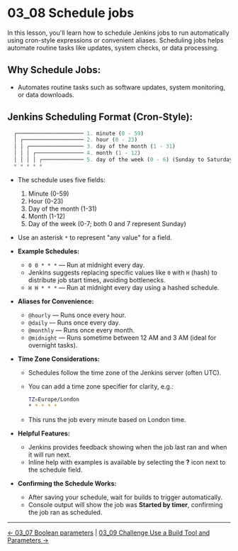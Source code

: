# 03_08 Schedule jobs

In this lesson, you'll learn how to schedule Jenkins jobs to run automatically using cron-style expressions or convenient aliases. Scheduling jobs helps automate routine tasks like updates, system checks, or data processing.

## **Why Schedule Jobs:**

- Automates routine tasks such as software updates, system monitoring, or data downloads.

## **Jenkins Scheduling Format (Cron-Style):**

```python
  ┌───────────────────── 1. minute (0 - 59)
  │ ┌─────────────────── 2. hour (0 - 23)
  │ │ ┌───────────────── 3. day of the month (1 - 31)
  │ │ │ ┌─────────────── 4. month (1 - 12)
  │ │ │ │ ┌───────────── 5. day of the week (0 - 6) (Sunday to Saturday)
  * * * * *
```

- The schedule uses five fields:
    1. Minute (0-59)
    2. Hour (0-23)
    3. Day of the month (1-31)
    4. Month (1-12)
    5. Day of the week (0-7; both 0 and 7 represent Sunday)
- Use an asterisk `*` to represent "any value" for a field.

- **Example Schedules:**
  - `0 0 * * *` — Run at midnight every day.
  - Jenkins suggests replacing specific values like `0` with `H` (hash) to distribute job start times, avoiding bottlenecks.
  - `H H * * *`  — Run at midnight every day using a hashed schedule.

- **Aliases for Convenience:**
  - `@hourly` — Runs once every hour.
  - `@daily` — Runs once every day.
  - `@monthly` — Runs once every month.
  - `@midnight` — Runs sometime between 12 AM and 3 AM (ideal for overnight tasks).

- **Time Zone Considerations:**
  - Schedules follow the time zone of the Jenkins server (often UTC).
  - You can add a time zone specifier for clarity, e.g.:

    ```bash
    TZ=Europe/London
    * * * * *
    ```

  - This runs the job every minute based on London time.

- **Helpful Features:**
  - Jenkins provides feedback showing when the job last ran and when it will run next.
  - Inline help with examples is available by selecting the **?** icon next to the schedule field.

- **Confirming the Schedule Works:**
  - After saving your schedule, wait for builds to trigger automatically.
  - Console output will show the job was **Started by timer**, confirming the job ran as scheduled.

<!-- FooterStart -->
---
[← 03_07 Boolean parameters](../03_07_boolean_parameters/README.md) | [03_09 Challenge Use a Build Tool and Parameters →](../03_09_challenge_use_a_build_tool_parameters/README.md)
<!-- FooterEnd -->
